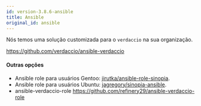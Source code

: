 ```yaml
---
id: version-3.8.6-ansible
title: Ansible
original_id: ansible
---
```

Nós temos uma solução customizada para o `verdaccio` na sua organização.

<https://github.com/verdaccio/ansible-verdaccio>

#### Outras opções

* Ansible role para usuários Gentoo: [jirutka/ansible-role-sinopia](https://github.com/jirutka/ansible-role-sinopia).
* Ansible role para usuários Ubuntu: [jagregory/sinopia-ansible](https://github.com/jagregory/sinopia-ansible).
* ansible-verdaccio-role <https://github.com/refinery29/ansible-verdaccio-role>
